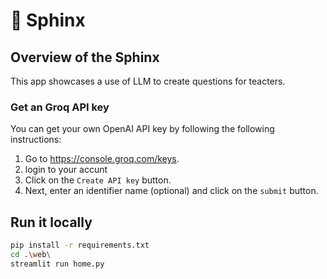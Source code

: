 # 🎈 Sphinx

## Overview of the Sphinx

This app showcases a use of LLM to create questions for teacters.


### Get an Groq API key

You can get your own OpenAI API key by following the following instructions:

1. Go to https://console.groq.com/keys.
2. login to your accunt
2. Click on the `Create API key` button.
3. Next, enter an identifier name (optional) and click on the `submit` button.

## Run it locally

```sh
pip install -r requirements.txt
cd .\web\
streamlit run home.py
```
